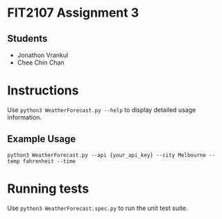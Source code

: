 # FIT2107 Assignment 3

## Students

- Jonathon Vrankul
- Chee Chin Chan

# Instructions

Use `python3 WeatherForecast.py --help` to display detailed usage information.

## Example Usage

`python3 WeatherForecast.py --api {your_api_key} --city Melbourne --temp fahrenheit --time`

# Running tests

Use `python3 WeatherForecast.spec.py` to run the unit test suite.
